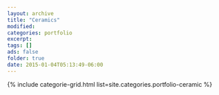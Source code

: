```yaml
---
layout: archive
title: "Ceramics"
modified:
categories: portfolio
excerpt:
tags: []
ads: false
folder: true
date: 2015-01-04T05:13:49-06:00
---
```



{% include categorie-grid.html list=site.categories.portfolio-ceramic %}

